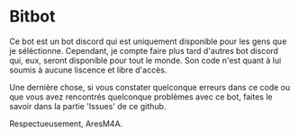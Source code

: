 # Bitbot
Ce bot est un bot discord qui est uniquement disponible pour les gens que je séléctionne.
Cependant, je compte faire plus tard d'autres bot discord qui, eux, seront disponible pour tout le monde.
Son code n'est quant à lui soumis à aucune liscence et libre d'accès.

Une dernière chose, si vous constater quelconque erreurs dans ce code ou que vous avez rencontrés quelconque problèmes avec ce bot, faites le savoir dans la partie 'Issues' de ce github.

Respectueusement, 
AresM4A.

